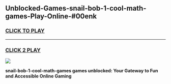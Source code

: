 
## Unblocked-Games-snail-bob-1-cool-math-games-Play-Online-#00enk
<h3>
<a href="https://premium.freeplayer.one?title=snail-bob-1-cool-math-games&ref=24F">CLICK TO PLAY</a></h3>
<hr>

<h3>
<a href="https://premium.freeplayer.one?title=snail-bob-1-cool-math-games&ref=24F">CLICK 2 PLAY</a>
  
</h3>

<a href="https://premium.freeplayer.one?title=snail-bob-1-cool-math-games&ref=24F/"><img src="https://clearcache.store/games.png"></a>


**snail-bob-1-cool-math-games games unblocked: Your Gateway to Fun and Accessible Online Gaming**
